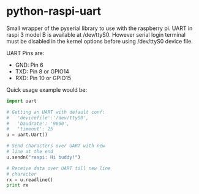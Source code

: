 # python-raspi-uart

Small wrapper of the pyserial library to use with the raspberry pi. UART in raspi 3 model B is available at /dev/ttyS0. However serial login terminal must be disabled in the kernel options before using /dev/ttyS0 device file.

UART Pins are:
* GND: Pin  6
* TXD: Pin  8 or GPIO14
* RXD: Pin 10 or GPIO15

Quick usage example would be:

```python
import uart

# Getting an UART with default conf:
#   'devicefile':'/dev/ttyS0', 
#   'baudrate': '9600',
#   'timeout': 25
u = uart.Uart()

# Send characters over UART with new
# line at the end
u.sendn("raspi: Hi buddy!")

# Receive data over UART till new line
# character
rx = u.readline()
print rx
```
